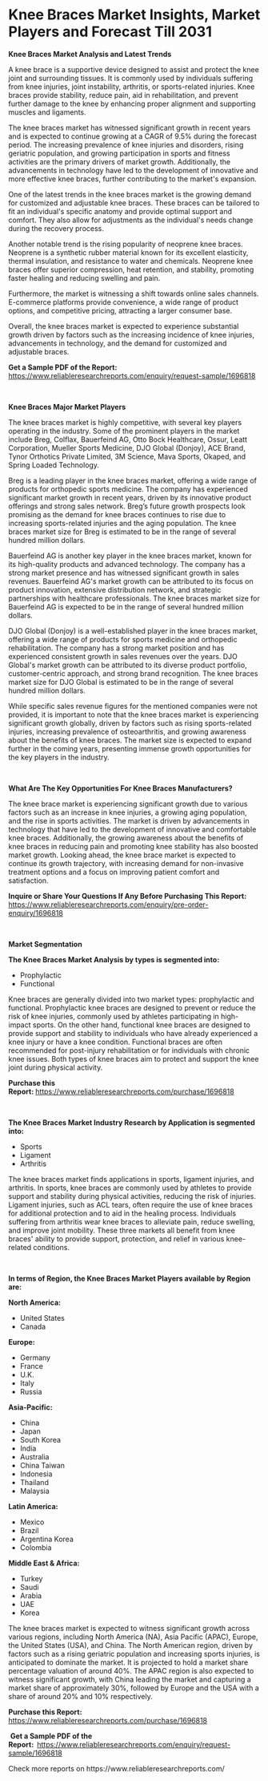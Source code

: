 <p><h1>Knee Braces Market Insights, Market Players and Forecast Till 2031</h1></p><p><strong>Knee Braces Market Analysis and Latest Trends</strong></p>
<p><p>A knee brace is a supportive device designed to assist and protect the knee joint and surrounding tissues. It is commonly used by individuals suffering from knee injuries, joint instability, arthritis, or sports-related injuries. Knee braces provide stability, reduce pain, aid in rehabilitation, and prevent further damage to the knee by enhancing proper alignment and supporting muscles and ligaments.</p><p>The knee braces market has witnessed significant growth in recent years and is expected to continue growing at a CAGR of 9.5% during the forecast period. The increasing prevalence of knee injuries and disorders, rising geriatric population, and growing participation in sports and fitness activities are the primary drivers of market growth. Additionally, the advancements in technology have led to the development of innovative and more effective knee braces, further contributing to the market's expansion.</p><p>One of the latest trends in the knee braces market is the growing demand for customized and adjustable knee braces. These braces can be tailored to fit an individual's specific anatomy and provide optimal support and comfort. They also allow for adjustments as the individual's needs change during the recovery process.</p><p>Another notable trend is the rising popularity of neoprene knee braces. Neoprene is a synthetic rubber material known for its excellent elasticity, thermal insulation, and resistance to water and chemicals. Neoprene knee braces offer superior compression, heat retention, and stability, promoting faster healing and reducing swelling and pain.</p><p>Furthermore, the market is witnessing a shift towards online sales channels. E-commerce platforms provide convenience, a wide range of product options, and competitive pricing, attracting a larger consumer base.</p><p>Overall, the knee braces market is expected to experience substantial growth driven by factors such as the increasing incidence of knee injuries, advancements in technology, and the demand for customized and adjustable braces.</p></p>
<p><strong>Get a Sample PDF of the Report:&nbsp;</strong> <a href="https://www.reliableresearchreports.com/enquiry/request-sample/1696818">https://www.reliableresearchreports.com/enquiry/request-sample/1696818</a></p>
<p>&nbsp;</p>
<p><strong>Knee Braces Major Market Players</strong></p>
<p><p>The knee braces market is highly competitive, with several key players operating in the industry. Some of the prominent players in the market include Breg, Colflax, Bauerfeind AG, Otto Bock Healthcare, Ossur, Leatt Corporation, Mueller Sports Medicine, DJO Global (Donjoy), ACE Brand, Tynor Orthotics Private Limited, 3M Science, Mava Sports, Okaped, and Spring Loaded Technology.</p><p>Breg is a leading player in the knee braces market, offering a wide range of products for orthopedic sports medicine. The company has experienced significant market growth in recent years, driven by its innovative product offerings and strong sales network. Breg’s future growth prospects look promising as the demand for knee braces continues to rise due to increasing sports-related injuries and the aging population. The knee braces market size for Breg is estimated to be in the range of several hundred million dollars.</p><p>Bauerfeind AG is another key player in the knee braces market, known for its high-quality products and advanced technology. The company has a strong market presence and has witnessed significant growth in sales revenues. Bauerfeind AG's market growth can be attributed to its focus on product innovation, extensive distribution network, and strategic partnerships with healthcare professionals. The knee braces market size for Bauerfeind AG is expected to be in the range of several hundred million dollars.</p><p>DJO Global (Donjoy) is a well-established player in the knee braces market, offering a wide range of products for sports medicine and orthopedic rehabilitation. The company has a strong market position and has experienced consistent growth in sales revenues over the years. DJO Global's market growth can be attributed to its diverse product portfolio, customer-centric approach, and strong brand recognition. The knee braces market size for DJO Global is estimated to be in the range of several hundred million dollars.</p><p>While specific sales revenue figures for the mentioned companies were not provided, it is important to note that the knee braces market is experiencing significant growth globally, driven by factors such as rising sports-related injuries, increasing prevalence of osteoarthritis, and growing awareness about the benefits of knee braces. The market size is expected to expand further in the coming years, presenting immense growth opportunities for the key players in the industry.</p></p>
<p>&nbsp;</p>
<p><strong>What Are The Key Opportunities For Knee Braces Manufacturers?</strong></p>
<p><p>The knee brace market is experiencing significant growth due to various factors such as an increase in knee injuries, a growing aging population, and the rise in sports activities. The market is driven by advancements in technology that have led to the development of innovative and comfortable knee braces. Additionally, the growing awareness about the benefits of knee braces in reducing pain and promoting knee stability has also boosted market growth. Looking ahead, the knee brace market is expected to continue its growth trajectory, with increasing demand for non-invasive treatment options and a focus on improving patient comfort and satisfaction.</p></p>
<p><strong>Inquire or Share Your Questions If Any Before Purchasing This Report:</strong> <a href="https://www.reliableresearchreports.com/enquiry/pre-order-enquiry/1696818">https://www.reliableresearchreports.com/enquiry/pre-order-enquiry/1696818</a></p>
<p>&nbsp;</p>
<p><strong>Market Segmentation</strong></p>
<p><strong>The Knee Braces Market Analysis by types is segmented into:</strong></p>
<p><ul><li>Prophylactic</li><li>Functional</li></ul></p>
<p><p>Knee braces are generally divided into two market types: prophylactic and functional. Prophylactic knee braces are designed to prevent or reduce the risk of knee injuries, commonly used by athletes participating in high-impact sports. On the other hand, functional knee braces are designed to provide support and stability to individuals who have already experienced a knee injury or have a knee condition. Functional braces are often recommended for post-injury rehabilitation or for individuals with chronic knee issues. Both types of knee braces aim to protect and support the knee joint during physical activity.</p></p>
<p><strong>Purchase this Report:&nbsp;</strong><a href="https://www.reliableresearchreports.com/purchase/1696818">https://www.reliableresearchreports.com/purchase/1696818</a></p>
<p>&nbsp;</p>
<p><strong>The Knee Braces Market Industry Research by Application is segmented into:</strong></p>
<p><ul><li>Sports</li><li>Ligament</li><li>Arthritis</li></ul></p>
<p><p>The knee braces market finds applications in sports, ligament injuries, and arthritis. In sports, knee braces are commonly used by athletes to provide support and stability during physical activities, reducing the risk of injuries. Ligament injuries, such as ACL tears, often require the use of knee braces for additional protection and to aid in the healing process. Individuals suffering from arthritis wear knee braces to alleviate pain, reduce swelling, and improve joint mobility. These three markets all benefit from knee braces' ability to provide support, protection, and relief in various knee-related conditions.</p></p>
<p>&nbsp;</p>
<p><strong>In terms of Region, the Knee Braces Market Players available by Region are:</strong></p>
<p>
    <p> <strong> North America: </strong>
        <ul>
            <li>United States</li>
            <li>Canada</li>
        </ul>
        </p> 
    <p> <strong> Europe: </strong>
        <ul>
            <li>Germany</li>
            <li>France</li>
            <li>U.K.</li>
            <li>Italy</li>
            <li>Russia</li>
        </ul>
        </p> 
    <p> <strong> Asia-Pacific: </strong>
        <ul>
            <li>China</li>
            <li>Japan</li>
            <li>South Korea</li>
            <li>India</li>
            <li>Australia</li>
            <li>China Taiwan</li>
            <li>Indonesia</li>
            <li>Thailand</li>
            <li>Malaysia</li>
        </ul>
        </p> 
    <p> <strong> Latin America: </strong>
        <ul>
            <li>Mexico</li>
            <li>Brazil</li>
            <li>Argentina Korea</li>
            <li>Colombia</li>
        </ul>
        </p> 
    <p> <strong> Middle East & Africa: </strong>
        <ul>
            <li>Turkey</li>
            <li>Saudi</li>
            <li>Arabia</li>
            <li>UAE</li>
            <li>Korea</li>
        </ul>
    </p>
    </p>
<p><p>The knee braces market is expected to witness significant growth across various regions, including North America (NA), Asia Pacific (APAC), Europe, the United States (USA), and China. The North American region, driven by factors such as a rising geriatric population and increasing sports injuries, is anticipated to dominate the market. It is projected to hold a market share percentage valuation of around 40%. The APAC region is also expected to witness significant growth, with China leading the market and capturing a market share of approximately 30%, followed by Europe and the USA with a share of around 20% and 10% respectively.</p></p>
<p><strong>Purchase this Report: </strong><a href="https://www.reliableresearchreports.com/purchase/1696818">https://www.reliableresearchreports.com/purchase/1696818</a></p>
<p>&nbsp;<strong>Get a Sample PDF of the Report:&nbsp;&nbsp;</strong><a href="https://www.reliableresearchreports.com/enquiry/request-sample/1696818">https://www.reliableresearchreports.com/enquiry/request-sample/1696818</a></p>
<p><strong></strong></p>
<p>Check more reports on https://www.reliableresearchreports.com/</p>